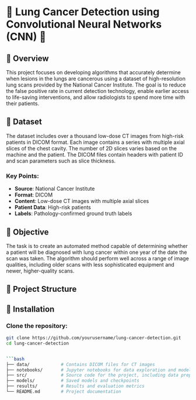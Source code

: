 # 🌟 Lung Cancer Detection using Convolutional Neural Networks (CNN) 🌟

## 📖 Overview

This project focuses on developing algorithms that accurately determine when lesions in the lungs are cancerous using a dataset of high-resolution lung scans provided by the National Cancer Institute. The goal is to reduce the false positive rate in current detection technology, enable earlier access to life-saving interventions, and allow radiologists to spend more time with their patients.

## 📂 Dataset

The dataset includes over a thousand low-dose CT images from high-risk patients in DICOM format. Each image contains a series with multiple axial slices of the chest cavity. The number of 2D slices varies based on the machine and the patient. The DICOM files contain headers with patient ID and scan parameters such as slice thickness.

### Key Points:
- **Source**: National Cancer Institute
- **Format**: DICOM
- **Content**: Low-dose CT images with multiple axial slices
- **Patient Data**: High-risk patients
- **Labels**: Pathology-confirmed ground truth labels

## 🎯 Objective

The task is to create an automated method capable of determining whether a patient will be diagnosed with lung cancer within one year of the date the scan was taken. The algorithm should perform well across a range of image qualities, including older scans with less sophisticated equipment and newer, higher-quality scans.

## 📁 Project Structure

## 🚀 Installation
### Clone the repository:
```bash
git clone https://github.com/yourusername/lung-cancer-detection.git
cd lung-cancer-detection


```bash
├── data/            # Contains DICOM files for CT images
├── notebooks/       # Jupyter notebooks for data exploration and model development
├── src/             # Source code for the project, including data preprocessing, model training, and evaluation scripts
├── models/          # Saved models and checkpoints
├── results/         # Results and evaluation metrics
└── README.md        # Project documentation
